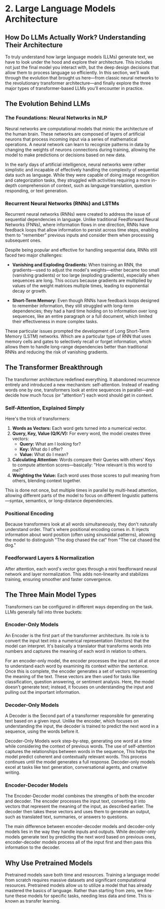 # 2. Large Language Models Architecture

## How Do LLMs Actually Work? Understanding Their Architecture

To truly understand how large language models (LLMs) generate text, we have to look under the hood and explore their architecture. This includes not just the final model you interact with, but the deep design decisions that allow them to process language so efficiently. In this section, we'll walk through the evolution that brought us here—from classic neural networks to the revolutionary transformer architecture—and finally explore the three major types of transformer-based LLMs you'll encounter in practice.

## The Evolution Behind LLMs

### The Foundations: Neural Networks in NLP

Neural networks are computational models that mimic the architecture of the human brain. These networks are composed of layers of artificial neurons that process incoming input via a series of mathematical operations. A neural network can learn to recognize patterns in data by changing the weights of neurons connections during training, allowing the model to make predictions or decisions based on new data.

In the early days of artificial intelligence, neural networks were rather simplistic and incapable of effectively handling the complexity of sequential data such as language. While they were capable of doing image recognition and categorization tasks, they struggled with activities requiring a more in-depth comprehension of context, such as language translation, question responding, or text generation.

### Recurrent Neural Networks (RNNs) and LSTMs

Recurrent neural networks (RNNs) were created to address the issue of sequential dependencies in language. Unlike traditional Feedforward Neural Networks (FNNs), where information flows in one direction, RNNs have feedback loops that allow information to persist across time steps, enabling them to "remember" previous inputs and consider them when processing subsequent ones.

Despite being popular and effective for handling sequential data, RNNs still faced two major challenges:

- **Vanishing and Exploding Gradients:** When training an RNN, the gradients—used to adjust the model's weights—either became too small (vanishing gradients) or too large (exploding gradients), especially when sequences are long. This occurs because gradients are multiplied by values of the weight matrices multiple times, leading to exponential decay or growth.
  
- **Short-Term Memory:** Even though RNNs have feedback loops designed to remember information, they still struggled with long-term dependencies; they had a hard time holding on to information over long sequences, like an entire paragraph or a full document, which limited their effectiveness in more complex tasks.

These particular issues prompted the development of Long Short-Term Memory (LSTM) networks. Which are a particular type of RNN that uses memory cells and gates to selectively recall or forget information, which allows them to handle long-range dependencies better than traditional RNNs and reducing the risk of vanishing gradients.

## The Transformer Breakthrough

The transformer architecture redefined everything. It abandoned recurrence entirely and introduced a new mechanism: self-attention. Instead of reading words one by one, transformers look at entire sequences in parallel—and decide how much focus (or "attention") each word should get in context.

### Self-Attention, Explained Simply

Here's the trick of transformers:

1. **Words as Vectors:** Each word gets turned into a numerical vector.
2. **Query, Key, Value (Q/K/V):** For every word, the model creates three vectors:
   - **Query:** What am I looking for?
   - **Key:** What do I offer?
   - **Value:** What do I mean?
3. **Calculating Attention:** Words compare their Queries with others' Keys to compute attention scores—basically: "How relevant is this word to me?"
4. **Weighting the Value:** Each word uses those scores to pull meaning from others, blending context together.

This is done not once, but multiple times in parallel by multi-head attention, allowing different parts of the model to focus on different linguistic patterns—syntax, semantics, or long-distance dependencies.

### Positional Encoding

Because transformers look at all words simultaneously, they don't naturally understand order. That's where positional encoding comes in. It injects information about word position (often using sinusoidal patterns), allowing the model to distinguish "The dog chased the cat" from "The cat chased the dog."

### Feedforward Layers & Normalization

After attention, each word's vector goes through a mini feedforward neural network and layer normalization. This adds non-linearity and stabilizes training, ensuring smoother and faster convergence.

## The Three Main Model Types

Transformers can be configured in different ways depending on the task. LLMs generally fall into three buckets:

### Encoder-Only Models

An Encoder is the first part of the transformer architecture. Its role is to convert the input text into a numerical representation (Vectors) that the model can interpret. It's basically a translator that transforms words into numbers and captures the meaning of each word in relation to others.

For an encoder-only model, the encoder processes the input text all at once to understand each word by examining its context within the sentence. Once this is complete, the encoder generates a set of vectors representing the meaning of the text. These vectors are then used for tasks like classification, question answering, or sentiment analysis. Here, the model doesn't generate text; instead, it focuses on understanding the input and pulling out the important information.

### Decoder-Only Models

A Decoder is the Second part of a transformer responsible for generating text based on a given input. Unlike the encoder, which focuses on understanding the input, the decoder is trained to predict the next word in a sequence, using the words before it.

Decoder-Only Models work step-by-step, generating one word at a time while considering the context of previous words. The use of self-attention captures the relationships between words in the sequence, This helps the model predict coherent and contextually relevant words. This process continues until the model generates a full response. Decoder-only models excel at tasks like text generation, conversational agents, and creative writing.

### Encoder-Decoder Models

The Encoder-Decoder model combines the strengths of both the encoder and decoder. The encoder processes the input text, converting it into vectors that represent the meaning of the input, as described earlier. The decoder then takes these vectors and uses them to generate an output, such as translated text, summaries, or answers to questions.

The main difference between encoder-decoder models and decoder-only models lies in the way they handle inputs and outputs. While decoder-only models generate text by predicting the next word based on previous ones, encoder-decoder models process all of the input first and then pass this information to the decoder.

## Why Use Pretrained Models

Pretrained models save both time and resources. Training a language model from scratch requires massive datasets and significant computational resources. Pretrained models allow us to utilize a model that has already mastered the basics of language. Rather than starting from zero, we fine-tune these models for specific tasks, needing less data and time. This is known as transfer learning.
